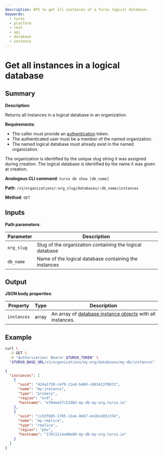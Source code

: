 ```yaml
---
description: API to get all instances of a Turso logical database.
keywords:
  - turso
  - platform
  - rest
  - api
  - database
  - instance
---
```


# Get all instances in a logical database

## Summary

**Description**:

Returns all instances in a logical database in an organization.

**Requirements**:

- The caller must provide an [authentication] token.
- The authenticated user must be a member of the named organization.
- The named logical database must already exist in the named organization.

The organization is identified by the unique slug string it was assigned during
creation. The logical database is identified by the name it was given at
creation.

**Analogous CLI command**: `turso db show [db_name]`

**Path**: `/v1/organizations/:org_slug/databases/:db_name/instances`

**Method**: `GET`

## Inputs

**Path parameters**:

| Parameter | Description |
| --- | --- |
| `org_slug`| Slug of the organization containing the logical database |
| `db_name` | Name of the logical database containing the instances |

## Output

**JSON body properties**:

| Property | Type | Description |
| --- | --- | --- |
| `instances` | array | An array of [database instance objects] with all instances. |

## Example

```bash
curl \
  -X GET \
  -H "Authorization: Bearer $TURSO_TOKEN" \
  "$TURSO_BASE_URL/v1/organizations/my-org/databases/my-db/instances"
```

```json
{
  "instances": [
    {
      "uuid": "424a1738-cef9-11ed-b40d-c68341370672",
      "name": "my-instance",
      "type": "primary",
      "region": "ord",
      "hostname": "e784ee57c52d83-my-db-my-org.turso.io"
    },
    {
      "uuid": "cc93f685-1785-11ee-8e67-ee1bce83c37e",
      "name": "my-replica",
      "type": "replica",
      "region": "phx",
      "hostname": "17811114a90e89-my-db-my-org.turso.io"
    }
  ]
}
```


[authentication]: /reference/platform-rest-api/#authentication
[database instance objects]: /reference/platform-rest-api/instance#database-instance-object
